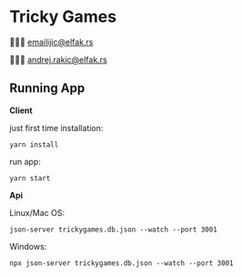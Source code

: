 # Tricky Games

👩🏻‍💻 emailijic@elfak.rs

👨🏻‍💻 andrej.rakic@elfak.rs

## Running App

**Client**

just first time installation:
```
yarn install
```

run app:
```
yarn start
```

**Api**

Linux/Mac OS:
```
json-server trickygames.db.json --watch --port 3001
```
Windows:
```
npx json-server trickygames.db.json --watch --port 3001
```
